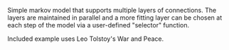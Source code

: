 Simple markov model that supports multiple layers of connections.
The layers are maintained in parallel and a more fitting layer can be chosen at each step of the model via a user-defined "selector" function.

Included example uses Leo Tolstoy's War and Peace.

